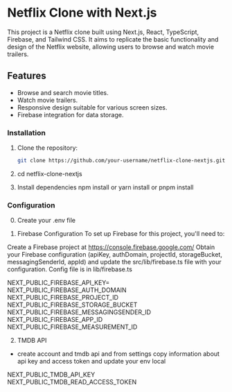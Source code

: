 # Netflix Clone with Next.js

This project is a Netflix clone built using Next.js, React, TypeScript, Firebase, and Tailwind CSS. It aims to replicate the basic functionality and design of the Netflix website, allowing users to browse and watch movie trailers.


## Features

- Browse and search movie titles.
- Watch movie trailers.
- Responsive design suitable for various screen sizes.
- Firebase integration for data storage.

### Installation

1. Clone the repository:

   ```bash
   git clone https://github.com/your-username/netflix-clone-nextjs.git

2. cd netflix-clone-nextjs
3. Install dependencies 
npm install or yarn install or pnpm install

### Configuration

0. Create your .env file

1. Firebase Configuration
To set up Firebase for this project, you'll need to:

Create a Firebase project at https://console.firebase.google.com/
Obtain your Firebase configuration (apiKey, authDomain, projectId, storageBucket, messagingSenderId, appId) and update the src/lib/firebase.ts file with your configuration.
Config file is in lib/firebase.ts

NEXT_PUBLIC_FIREBASE_API_KEY=
NEXT_PUBLIC_FIREBASE_AUTH_DOMAIN
NEXT_PUBLIC_FIREBASE_PROJECT_ID
NEXT_PUBLIC_FIREBASE_STORAGE_BUCKET
NEXT_PUBLIC_FIREBASE_MESSAGINGSENDER_ID
NEXT_PUBLIC_FIREBASE_APP_ID
NEXT_PUBLIC_FIREBASE_MEASUREMENT_ID

2. TMDB API

- create account and tmdb api and from settings copy information about api key and access token and update your env local

NEXT_PUBLIC_TMDB_API_KEY
NEXT_PUBLIC_TMDB_READ_ACCESS_TOKEN